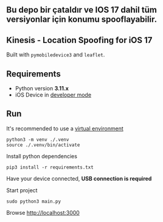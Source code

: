 ## Bu depo bir çataldır ve IOS 17 dahil tüm versiyonlar için konumu spooflayabilir.

## Kinesis - Location Spoofing for iOS 17

Built with `pymobiledevice3` and `leaflet`.

## Requirements

- Python version **3.11.x**
- iOS Device in [developer mode](https://developer.apple.com/documentation/xcode/enabling-developer-mode-on-a-device)

## Run

It's recommended to use a [virtual environment](https://docs.python.org/3/tutorial/venv.html)

```shell
python3 -m venv ./.venv
source ./.venv/bin/activate
```

Install python dependencies

```shell
pip3 install -r requirements.txt
```

Have your device connected, **USB connection is required**

Start project

```shell
sudo python3 main.py
```

Browse [http://localhost:3000](http://localhost:3000)
